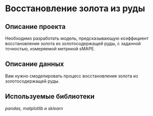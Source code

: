# Восстановление золота из руды
## Описание проекта 

Необходимо разработать модель, предсказывающую коэффициент восстановления золота из золотосодержащей руды, с заданной точностью, измеряемой метрикой sMAPE. 


## Описание данных


Вам нужно смоделировать процесс восстановления золота из золотосодержащей руды. 

## Используемые библиотеки
*pandas, matplotlib и sklearn*
